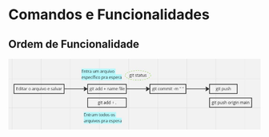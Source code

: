 # Comandos e Funcionalidades #

<head>

## Ordem de Funcionalidade ##
<img src="/Resumos/img/ordem.jpg">

</head>

<body> 



</body>